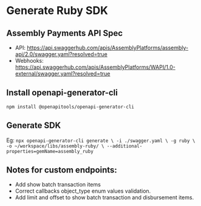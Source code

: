 # Generate Ruby SDK
## Assembly Payments API Spec
- API: https://api.swaggerhub.com/apis/AssemblyPlatforms/assembly-api/2.0/swagger.yaml?resolved=true
- Webhooks: https://api.swaggerhub.com/apis/AssemblyPlatforms/WAPI/1.0-external/swagger.yaml?resolved=true

## Install openapi-generator-cli
`npm install @openapitools/openapi-generator-cli`

## Generate SDK
Eg: 
`npx openapi-generator-cli generate \
    -i ./swagger.yaml \
    -g ruby \
    -o ~/workspace/libs/assembly-ruby/ \
    --additional-properties=gemName=assembly_ruby
`

## Notes for custom endpoints:
- Add show batch transaction items
- Correct callbacks object_type enum values validation.
- Add limit and offset to show batch transaction and disbursement items.